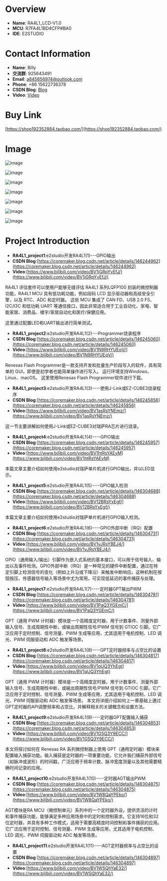 # Overview
- **Name**: RA4L1_LCD-V1.0
- **MCU**: R7FA4L1BD4CFP#BA0
- **IDE**: E2STUDIO

  


# Contact Information

- **Name**: Billy
- **交流群**: 925643491
- **Email**: a845656974@outlook.com
- **Phone**: +86 15622736378
- **CSDN Blog**: [Blog](https://blog.csdn.net/xinzuofang)
- **Video**: [Video](https://space.bilibili.com/3546563710290070)




# Buy Link
[https://shop192352884.taobao.com/](https://shop192352884.taobao.com/)

 
# Image

![image](https://github.com/user-attachments/assets/42d6ee9c-74d8-4465-b113-397c4dbe62cc)

![image](https://github.com/user-attachments/assets/873e31be-145e-4e49-bea2-bf015806c4c7)

![image](https://github.com/user-attachments/assets/e62236d2-e69f-4f58-b73f-aa7a56766a78)

![image](https://github.com/user-attachments/assets/034435cb-9ab3-4831-9ca8-921815f058a4)

![image](https://github.com/user-attachments/assets/0358b431-deab-491d-a769-9c139471cca9)

![image](https://github.com/user-attachments/assets/61d40c1c-bf8a-4553-b2fc-38f3cf96e67c)

![image](https://github.com/user-attachments/assets/1207e8e3-2026-47ff-b7a0-4bf57e9b34c7)


# Project Introduction

- **RA4L1_project1**:e2studio开发RA4L1(1)---GPIO输出
- **CSDN Blog**:[https://coremaker.blog.csdn.net/article/details/146244962](https://coremaker.blog.csdn.net/article/details/146244962)
- **Video**:[https://www.bilibili.com/video/BV1iGRpYvEfJ/](https://www.bilibili.com/video/BV1iGRpYvEfJ/)

RA4L1 评估套件可以使用户能够无缝评估 RA4L1 系列LQFP100 封装的微控制器功能，RA4L1 MCU 具有低功耗功能，例如段码 LCD 显示驱动器和高级安全引擎，以及 RTC、ADC 和定时器。 这些 MCU 集成了 CAN FD、USB 2.0 FS、I2C/I3C 和低功耗 UART 等通信接口，因此非常适合用于工业自动化、家电、智能家居、消费品、楼宇/家居自动化和医疗/保健应用。

这里通过配置LED和UART输出进行简单测试。



- **RA4L1_project2**:e2studio开发RA4L1(2)---Programmer烧录程序
- **CSDN Blog**:[https://coremaker.blog.csdn.net/article/details/146245060](https://coremaker.blog.csdn.net/article/details/146245060)
- **Video**:[https://www.bilibili.com/video/BV1N9RHYUEqV/](https://www.bilibili.com/video/BV1N9RHYUEqV/)


Renesas Flash Programmer是一款支持开发和批量生产阶段写入的软件，具有简单的 GUI，即使是初学者也能简单操作进行写入。
运行环境支持Windows、Linux、macOS。
这里使用Renesas Flash Programmer软件进行下载。


- **RA4L1_project3**:e2studio开发RA4L1(3)----使用J-Link或EZ-CUBE3烧录程序
- **CSDN Blog**:[https://coremaker.blog.csdn.net/article/details/146245856](https://coremaker.blog.csdn.net/article/details/146245856)
- **Video**:[https://www.bilibili.com/video/BV1asRsYNEmz/](https://www.bilibili.com/video/BV1asRsYNEmz/)


这一节主要讲解如何使用J-Link或EZ-CUBE3对瑞萨RA芯片进行烧录。


- **RA4L1_project4**:e2studio开发RA4L1(4)----GPIO输出
- **CSDN Blog**:[https://coremaker.blog.csdn.net/article/details/146245957](https://coremaker.blog.csdn.net/article/details/146245957)
- **Video**:[https://www.bilibili.com/video/BV1htRsYAEyM](https://www.bilibili.com/video/BV1htRsYAEyM)

本篇文章主要介绍如何使用e2studio对瑞萨单片机进行GPIO输出，并以LED显示。



- **RA4L1_project5**:e2studio开发RA4L1(5)----GPIO输入检测
- **CSDN Blog**:[https://coremaker.blog.csdn.net/article/details/146304688](https://coremaker.blog.csdn.net/article/details/146304688)
- **Video**:[https://www.bilibili.com/video/BV12BRsYxEgf/](https://www.bilibili.com/video/BV12BRsYxEgf/)

本篇文章主要介绍如何使用e2studio对瑞萨单片机进行GPIO输入检测。

- **RA4L1_project6**:e2studio开发RA4L1(6)----GPIO外部中断（IRQ）配置
- **CSDN Blog**:[https://coremaker.blog.csdn.net/article/details/146304731](https://coremaker.blog.csdn.net/article/details/146304731)
- **Video**:[https://www.bilibili.com/video/BV1vJRsYBEJ4/](https://www.bilibili.com/video/BV1vJRsYBEJ4/)

GPIO（通用输入/输出）引脚作为嵌入式系统的基本接口，可以用于信号输入、输出以及事件检测。GPIO外部中断（IRQ）是一种常见的硬件中断配置，通过在特定引脚上检测信号的变化（例如上升沿或下降沿）来触发中断响应。这种机制在按钮按压、传感器信号输入等场景中尤为常用，可实现低延迟的事件捕获与处理。


- **RA4L1_project7**:e2studio开发RA4L1(7)----定时器GPT输出PWM
- **CSDN Blog**:[https://coremaker.blog.csdn.net/article/details/146304781](https://coremaker.blog.csdn.net/article/details/146304781)
- **Video**:[https://www.bilibili.com/video/BV1PaQ3YGEmC/](https://www.bilibili.com/video/BV1PaQ3YGEmC/)

GPT（通用 PWM 计时器）模块是一个高精度定时器，用于计数事件、测量外部输入信号、生成周期性中断，或输出周期性信号/PWM 信号到 GTIOC 引脚。它广泛应用于定时控制、信号测量、PWM 生成等应用，尤其适用于电机控制、LED 调光、PWM 伺服驱动和 ADC 触发等场景。

- **RA4L1_project8**:e2studio开发RA4L1(8)----GPT定时器频率与占空比的设置
- **CSDN Blog**:[https://coremaker.blog.csdn.net/article/details/146304817](https://coremaker.blog.csdn.net/article/details/146304817)
- **Video**:[https://www.bilibili.com/video/BV1qUQ3YhEgt](https://www.bilibili.com/video/BV1qUQ3YhEgt)


GPT（通用 PWM 计时器）模块是一个高精度定时器，用于计数事件、测量外部输入信号、生成周期性中断，或输出周期性信号/PWM 信号到 GTIOC 引脚。它广泛应用于定时控制、信号测量、PWM 生成等应用，尤其适用于电机控制、LED 调光、PWM 伺服驱动和 ADC 触发等场景。
本文将详细介绍如何上一章基础上通过GPT定时器的API调整频率和占空比，并解释相关的关键概念和设置方法。




- **RA4L1_project9**:e2studio开发RA4L1(9)----定时器GPT配置输入捕获
- **CSDN Blog**:[https://coremaker.blog.csdn.net/article/details/146304853](https://coremaker.blog.csdn.net/article/details/146304853)
- **Video**:[https://www.bilibili.com/video/BV1G5Q3Y9ECC/](https://www.bilibili.com/video/BV1G5Q3Y9ECC/)


本文将探讨如何在 Renesas RA 系列微控制器上使用 GPT（通用定时器）模块来配置输入捕获功能。输入捕获是定时器的一项重要功能，它允许我们捕获外部信号（如脉冲或波形）的时间戳，广泛应用于频率计数、脉冲宽度测量以及其他需要精确时间记录的应用。


- **RA4L1_project10**:e2studio开发RA4L1(10)----定时器AGT输出PWM
- **CSDN Blog**:[https://coremaker.blog.csdn.net/article/details/146304875](https://coremaker.blog.csdn.net/article/details/146304875)
- **Video**:[https://www.bilibili.com/video/BV1W8QaYPEko/](https://www.bilibili.com/video/BV1W8QaYPEko/)



 AGT模块是RA MCU（微控制单元）系列中的一个定时器外设，提供灵活的计时和事件捕获功能，能够满足多种应用场景中的定时和控制需求。它支持16位和32位定时器，并具有多种工作模式，适用于需要高精度时间控制和事件捕获的应用。  它广泛应用于定时控制、信号测量、PWM 生成等应用，尤其适用于电机控制、LED 调光、PWM 伺服驱动和 ADC 触发等场景。 

- **RA4L1_project11**:e2studio开发RA4L1(11)----AGT定时器频率与占空比的设置
- **CSDN Blog**:[https://coremaker.blog.csdn.net/article/details/146304897](https://coremaker.blog.csdn.net/article/details/146304897)
- **Video**:[https://www.bilibili.com/video/BV1WSQhYaE32/](https://www.bilibili.com/video/BV1WSQhYaE32/)












